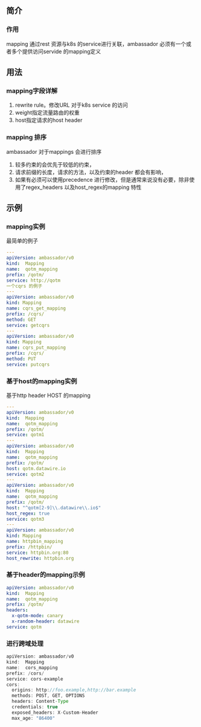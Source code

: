 
## 简介

### 作用
mapping 通过rest 资源与k8s 的service进行关联，ambassador 必须有一个或者多个提供访问servide 的mapping定义




## 用法

### mapping字段详解

1. rewrite rule。修改URL 对于k8s service 的访问
2. weight指定流量路由的权重
3. host指定请求的host header


### mapping 排序

ambassador 对于mappings 会进行排序
1. 较多约束的会优先于较低的约束，
2. 请求前缀的长度，请求的方法，以及约束的header 都会有影响，
3. 如果有必须可以使用precedence 进行修改，但是通常来说没有必要，除非使用了regex_headers 以及host_regex的mapping 特性


## 示例


### mapping实例
最简单的例子
```yaml
---
apiVersion: ambassador/v0
kind:  Mapping
name:  qotm_mapping
prefix: /qotm/
service: http://qotm
一个cqrs 的例子
---
apiVersion: ambassador/v0
kind: Mapping
name: cqrs_get_mapping
prefix: /cqrs/
method: GET
service: getcqrs
---
apiVersion: ambassador/v0
kind: Mapping
name: cqrs_put_mapping
prefix: /cqrs/
method: PUT
service: putcqrs
```


### 基于host的mapping实例
基于http header HOST 的mapping
```yaml
---
apiVersion: ambassador/v0
kind:  Mapping
name:  qotm_mapping
prefix: /qotm/
service: qotm1
---
apiVersion: ambassador/v0
kind:  Mapping
name:  qotm_mapping
prefix: /qotm/
host: qotm.datawire.io
service: qotm2
---
apiVersion: ambassador/v0
kind:  Mapping
name:  qotm_mapping
prefix: /qotm/
host: "^qotm[2-9]\\.datawire\\.io$"
host_regex: true
service: qotm3
---
apiVersion: ambassador/v0
kind: Mapping
name: httpbin_mapping
prefix: /httpbin/
service: httpbin.org:80
host_rewrite: httpbin.org
```

### 基于header的mapping示例

```yaml
apiVersion: ambassador/v0
kind:  Mapping
name:  qotm_mapping
prefix: /qotm/
headers:
  x-qotm-mode: canary
  x-random-header: datawire
service: qotm
```

### 进行跨域处理

```java
apiVersion: ambassador/v0
kind:  Mapping
name:  cors_mapping
prefix: /cors/
service: cors-example
cors:
  origins: http://foo.example,http://bar.example
  methods: POST, GET, OPTIONS
  headers: Content-Type
  credentials: true
  exposed_headers: X-Custom-Header
  max_age: "86400"
```